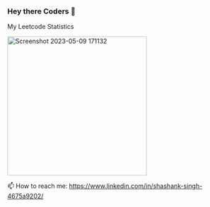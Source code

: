 ### Hey there Coders 👋
My Leetcode Statistics

<img width="315" alt="Screenshot 2023-05-09 171132" src="https://github.com/Shashank-singh2002/Shashank-singh2002/assets/104620107/3bdf6dd8-235a-4166-94d9-2fde3c2d228d">

📫 How to reach me: https://www.linkedin.com/in/shashank-singh-4675a9202/















<!--
**Shashank-singh2002/Shashank-singh2002** is a ✨ _special_ ✨ repository because its `README.md` (this file) appears on your GitHub profile.

Here are some ideas to get you started:

- 🔭 I’m currently working on an application that tells ONE REP MAX of a person.
- 🌱 I’m currently learning JDBC.
- 👯 I’m looking to collaborate on JAVA BACKEND.
- 🤔 I’m looking for help with ...
- 💬 Ask me about JAVA related problems.

